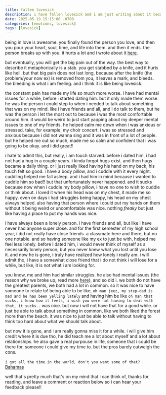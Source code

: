 ```yaml
---
title: fallen lovesick
description: i have fallen lovesick and i am just writing about it because it helps to write and i am bored :/
date: 2025-05-19 15:15:00 -0700
categories: [emotions, lovesick]
tags: [lovesick]
---
```


being in love is awesome. you finally found the person you love, and then you pour your heart, soul, time, and life into them. and then it ends. the person breaks up with you. it hurts a lot and i wrote about it [here](https://log.jackpurrin.me/posts/heartbreak/). 

but eventually, you will get the big pain out of the way. the best way to describe it metaphorically is a stab. you get stabbed by a knife, and it hurts like hell. but that big pain does not last long, because after the knife (the problem/your now ex) is removed from you, it leaves a mark, and bleeds. the bleeding is what i am feeling. and i think it is like being lovesick. 

the constant pain has made my life so much more worse. i have had mental issues for a while, before i started dating him. but it only made them worse. he was the person i could step to when i needed to talk about something that was on my mind. like i have friends and all, and i do talk to them, but he was the person i let the most out to because i was the most comfortable around him. it would be weird to just start yapping about my deeper mental issues to one of my friends. he helped calm me down when i was anxious or stressed. take, for example, my choir concert. i was so stressed and anxious because i did not wanna sing and it was in front of a lot of people. but he helped me out so much, made me so calm and confident that i was going to be okay. and i did great!! 

i hate to admit this, but really, i am touch starved. before i dated him, i had not had a hug in a couple years. i kinda forgot hugs exist. and then hugs became a daily thing. or i just really liked having his hand on my back, his touch felt so good. i have a body pillow, and i cuddle with it every night. cuddling helped me fall asleep. and i had him in mind because i wanted to cuddle him so bad!! but that unfortunately never happened. and it sucks because now when i cuddle my body pillow, i have no one to wish to cuddle or think about. i loved it when his head was on my chest, it made me so happy. even on days i had struggles being happy, his head on my chest always helped. also having that person where i could put my hands on them without it being weird or uncomfortable was nice. nothing _freaky_ but just like having a place to put my hands was nice. 

i have always been a lonely person. i have friends and all, but like i have never had anyone super close. and for the first semester of my high school year, i did not really have close friends. a classmate here and there, but no one notable. and so having someone like my ex to just be with, helped me feel less lonely. before i dated him, i would never think of myself as a necessarily lonely person, but you never knew what you lost until you lose it. and now he is gone, i truly have realized how lonely i really am. i will admit tho, i have a somewhat close friend that i do not think i will lose for a while, but like, it is not what i am looking for. 

you know, me and him had similar struggles. he also had mental issues (the reason why we broke up, read more [here](https://log.jackpurrin.me/posts/heartbreak/)), and so did i. we both do not have the greatest parents, we both had a lot in common. so it was nice to have someone to relate to! being able to be like, `oh man jeez, my step-dad is mad and he has been yelling lately` and having him be like `oh man that sucks, i know how it feels, i wish you were not having to deal with that, it sucks..` was nice. but now i will not have that for a good while. or just be able to talk about something in common, like we both liked the forest more than the beach. it was nice to just be able to talk without having to think too hard about what we should talk about. 

but now it is gone, and i am really gonna miss it for a while. i will give him credit where it is due tho, he did teach me a lot about myself and a lot about relationships. he also gave a real purpouse in life, someone that i could be there for, someone i could give my time to. but the pros barely outweigh the cons. 

`i got all the time in the world, don't you want some of that?` - [Bahamas](https://www.youtube.com/watch?v=UZUD9B440w0)

well that's pretty much that's on my mind that i can think of, thanks for reading, and leave a comment or reaction below so i can hear your feedback please!!
